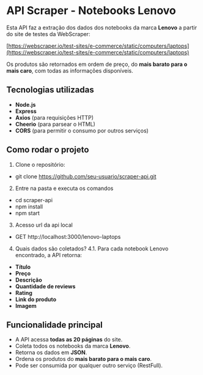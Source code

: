 # API Scraper - Notebooks Lenovo

Esta API faz a extração dos dados dos notebooks da marca **Lenovo** a partir do site de testes da WebScraper:

[https://webscraper.io/test-sites/e-commerce/static/computers/laptops](https://webscraper.io/test-sites/e-commerce/static/computers/laptops)

Os produtos são retornados em ordem de preço, do **mais barato para o mais caro**, com todas as informações disponíveis.

## Tecnologias utilizadas

- **Node.js**
- **Express**
- **Axios** (para requisições HTTP)
- **Cheerio** (para parsear o HTML)
- **CORS** (para permitir o consumo por outros serviços)

## Como rodar o projeto

1. Clone o repositório:

- git clone https://github.com/seu-usuario/scraper-api.git

2. Entre na pasta e executa os comandos
- cd scraper-api
- npm install
- npm start

3. Acesso url da api local
- GET http://localhost:3000/lenovo-laptops

4. Quais dados são coletados?
4.1. Para cada notebook Lenovo encontrado, a API retorna:

- **Título**
- **Preço**
- **Descrição**
- **Quantidade de reviews**
- **Rating**
- **Link do produto**
- **Imagem**


## Funcionalidade principal

- A API acessa **todas as 20 páginas** do site.
- Coleta todos os notebooks da marca **Lenovo**.
- Retorna os dados em **JSON**.
- Ordena os produtos do **mais barato para o mais caro**.
- Pode ser consumida por qualquer outro serviço (RestFull).

